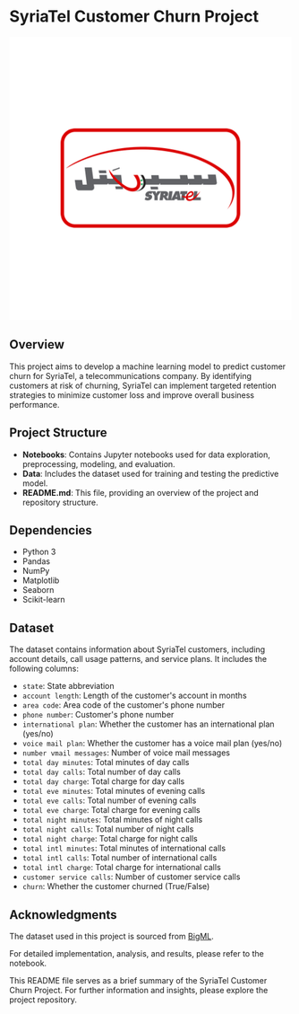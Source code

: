 # SyriaTel Customer Churn Project

![SyriaTel Logo](images/syriatel.png)


## Overview
This project aims to develop a machine learning model to predict customer churn for SyriaTel, a telecommunications company. By identifying customers at risk of churning, SyriaTel can implement targeted retention strategies to minimize customer loss and improve overall business performance.

## Project Structure
- **Notebooks**: Contains Jupyter notebooks used for data exploration, preprocessing, modeling, and evaluation.
- **Data**: Includes the dataset used for training and testing the predictive model.
- **README.md**: This file, providing an overview of the project and repository structure.

## Dependencies
- Python 3
- Pandas
- NumPy
- Matplotlib
- Seaborn
- Scikit-learn

## Dataset
The dataset contains information about SyriaTel customers, including account details, call usage patterns, and service plans. It includes the following columns:
- `state`: State abbreviation
- `account length`: Length of the customer's account in months
- `area code`: Area code of the customer's phone number
- `phone number`: Customer's phone number
- `international plan`: Whether the customer has an international plan (yes/no)
- `voice mail plan`: Whether the customer has a voice mail plan (yes/no)
- `number vmail messages`: Number of voice mail messages
- `total day minutes`: Total minutes of day calls
- `total day calls`: Total number of day calls
- `total day charge`: Total charge for day calls
- `total eve minutes`: Total minutes of evening calls
- `total eve calls`: Total number of evening calls
- `total eve charge`: Total charge for evening calls
- `total night minutes`: Total minutes of night calls
- `total night calls`: Total number of night calls
- `total night charge`: Total charge for night calls
- `total intl minutes`: Total minutes of international calls
- `total intl calls`: Total number of international calls
- `total intl charge`: Total charge for international calls
- `customer service calls`: Number of customer service calls
- `churn`: Whether the customer churned (True/False)

## Acknowledgments
The dataset used in this project is sourced from [BigML](https://bigml.com/).

For detailed implementation, analysis, and results, please refer to the notebook.

This README file serves as a brief summary of the SyriaTel Customer Churn Project. For further information and insights, please explore the project repository.





